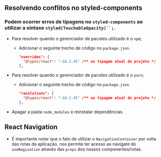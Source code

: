 ## Resolvendo conflitos no styled-components

### Podem ocorrer erros de tipagens no `styled-components` ao utilizar a sintaxe ` styled(TouchableOpacity)``; `.

- Para resolver quando o gerenciador de pacotes utilizado é o `npm`;

  - Adicionar o seguinte trecho de código no `package.json`.
    ```json
    "overrides": {
      "@types/react": "~18.2.45" /** ou tipagem atual do projeto */
    },
    ```

- Para resolver quando o gerenciador de pacotes utilizado é o `yarn`;
  - Adicionar o seguinte trecho de código no `package.json`.
    ```json
    "resolutions": {
      "@types/react": "~18.2.45" /** ou tipagem atual do projeto */
    },
    ```
- Apagar a pasta `node_modules` e reinstalar dependências.

## React Navigation

- É importante notar que o fato de utilizar o `NavigationContainer` por volta das rotas da aplicação, nos permite ter acesso ao navigate do `useNagivation` através das `props` dos nossos componentes/rotas.
